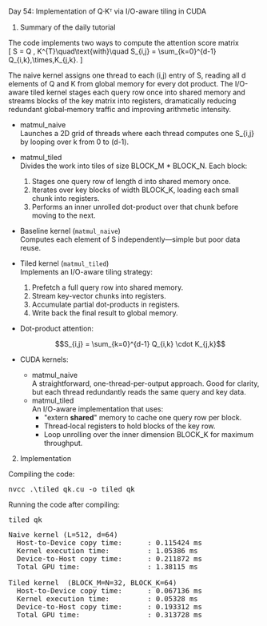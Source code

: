Day 54: Implementation of Q·Kᵀ via I/O-aware tiling in CUDA

1) Summary of the daily tutorial

The code implements two ways to compute the attention score matrix  
\[
S = Q \, K^{T}\quad\text{with}\quad S_{i,j} = \sum_{k=0}^{d-1} Q_{i,k}\,\times\,K_{j,k}.
\] 

The naive kernel assigns one thread to each (i,j) entry of S, reading all d elements of Q and K from global memory for every dot product. The I/O-aware tiled kernel stages each query row once into shared memory and streams blocks of the key matrix into registers, dramatically reducing redundant global‐memory traffic and improving arithmetic intensity.

  - matmul_naive  
    Launches a 2D grid of threads where each thread computes one S_{i,j} by looping over k from 0 to (d-1).  
  - matmul_tiled  
    Divides the work into tiles of size BLOCK_M * BLOCK_N. Each block:
      1. Stages one query row of length d into shared memory once.
      2. Iterates over key blocks of width BLOCK_K, loading each small chunk into registers.
      3. Performs an inner unrolled dot-product over that chunk before moving to the next.

  - Baseline kernel (`matmul_naive`)  
    Computes each element of S independently—simple but poor data reuse.
  - Tiled kernel (`matmul_tiled`)  
    Implements an I/O-aware tiling strategy:
    1. Prefetch a full query row into shared memory.
    2. Stream key-vector chunks into registers.
    3. Accumulate partial dot-products in registers.
    4. Write back the final result to global memory.

- Dot-product attention:

  ```math
  S_{i,j} = \sum_{k=0}^{d-1} Q_{i,k} \cdot K_{j,k}
  ```

- CUDA kernels:
  - matmul_naive  
    A straightforward, one-thread-per-output approach. Good for clarity, but each thread redundantly reads the same query and key data.
  - matmul_tiled  
    An I/O-aware implementation that uses:
    - "extern __shared__" memory to cache one query row per block.
    - Thread‐local registers to hold blocks of the key row.
    - Loop unrolling over the inner dimension BLOCK_K for maximum throughput.

2) Implementation

Compiling the code:

<pre>nvcc .\tiled_qk.cu -o tiled_qk</pre>

Running the code after compiling:

<pre>tiled_qk</pre>

<pre>Naive kernel (L=512, d=64)
  Host-to-Device copy time:      : 0.115424 ms
  Kernel execution time:         : 1.05386 ms
  Device-to-Host copy time:      : 0.211872 ms
  Total GPU time:                : 1.38115 ms

Tiled kernel  (BLOCK_M=N=32, BLOCK_K=64)
  Host-to-Device copy time:      : 0.067136 ms
  Kernel execution time:         : 0.05328 ms
  Device-to-Host copy time:      : 0.193312 ms
  Total GPU time:                : 0.313728 ms</pre>